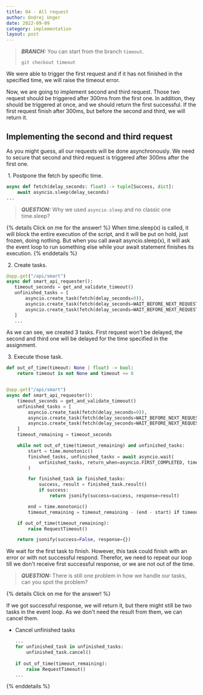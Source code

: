 ```yaml
---
title: 04 - All request
author: Ondrej Unger
date: 2022-09-09
category: implementation
layout: post
---
```


> **_BRANCH:_**  You can start from the branch `timeout`.
>
> `git checkout timeout`

We were able to trigger the first request and if it has not finished in the specified time, we will raise the
timeout error.

Now, we are going to implement second and third request. Those two request should be triggered after 300ms from the
first one. In addition, they should be triggered at once, and we should return the first successful. If the first
request finish after 300ms, but before the second and third, we will return it.

## Implementing the second and third request

As you might guess, all our requests will be done asynchronously. We need to secure that second and third request is
triggered after 300ms after the first one.

&nbsp;1. Postpone the fetch by specific time.
 ```python
 async def fetch(delay_seconds: float) -> tuple[Success, dict]:
     await asyncio.sleep(delay_seconds)
 ...
 ```
> **_QUESTION:_** Why we used `asyncio.sleep` and no classic one time.sleep?

{% details Click on me for the answer! %}
When time.sleep(x) is called, it will block the entire execution of the script, and it will be put on hold, just
frozen, doing nothing. But when you call await asyncio.sleep(x), it will ask the event loop to run something else
while your await statement finishes its execution.
{% enddetails %}

&nbsp;2. Create tasks.

```python
@app.get("/api/smart")
async def smart_api_requester():
   timeout_seconds = get_and_validate_timeout()
   unfinished_tasks = [
       asyncio.create_task(fetch(delay_seconds=0)),
       asyncio.create_task(fetch(delay_seconds=WAIT_BEFORE_NEXT_REQUEST_SECONDS)),
       asyncio.create_task(fetch(delay_seconds=WAIT_BEFORE_NEXT_REQUEST_SECONDS)),
   ]
   ...
```
As we can see, we created 3 tasks. First request won't be delayed, the second and third one will be delayed for the
time specified in the assignment.

&nbsp;3. Execute those task.

```python
def out_of_time(timeout: None | float) -> bool:
    return timeout is not None and timeout <= 0


@app.get("/api/smart")
async def smart_api_requester():
    timeout_seconds = get_and_validate_timeout()
    unfinished_tasks = [
        asyncio.create_task(fetch(delay_seconds=0)),
        asyncio.create_task(fetch(delay_seconds=WAIT_BEFORE_NEXT_REQUEST_SECONDS)),
        asyncio.create_task(fetch(delay_seconds=WAIT_BEFORE_NEXT_REQUEST_SECONDS)),
    ]
    timeout_remaining = timeout_seconds

    while not out_of_time(timeout_remaining) and unfinished_tasks:
        start = time.monotonic()
        finished_tasks, unfinished_tasks = await asyncio.wait(
            unfinished_tasks, return_when=asyncio.FIRST_COMPLETED, timeout=timeout_remaining
        )

        for finished_task in finished_tasks:
            success, result = finished_task.result()
            if success:
                return jsonify(success=success, response=result)

        end = time.monotonic()
        timeout_remaining = timeout_remaining - (end - start) if timeout_remaining is not None else timeout_remaining

    if out_of_time(timeout_remaining):
        raise RequestTimeout()

    return jsonify(success=False, response={})
```
We wait for the first task to finish. However, this task could finish with an error or with not successful respond.
Therefor, we need to repeat our loop till we don't receive first successful response, or we are not out of the time.

> **_QUESTION:_** There is still one problem in how we handle our tasks, can you spot the problem?

{% details Click on me for the answer! %}

If we got successful response, we will return it, but there might still be two tasks in the event loop.
As we don't need the result from them, we can cancel them.

- Cancel unfinished tasks
   ```python
   ...      
   for unfinished_task in unfinished_tasks:
       unfinished_task.cancel()
          
   if out_of_time(timeout_remaining):
       raise RequestTimeout()
   ...
   ```

{% enddetails %}